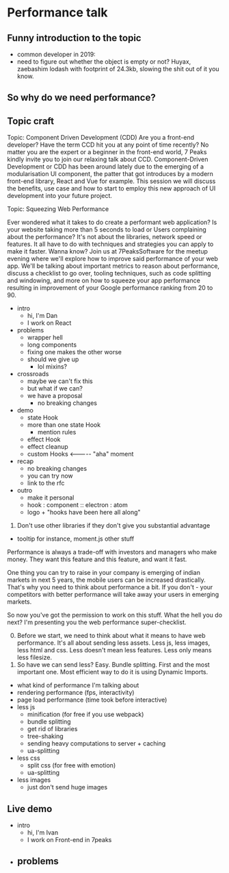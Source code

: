 # Performance talk

## Funny introduction to the topic

- common developer in 2019:
- need to figure out whether the object is empty or not? Huyax, zaebashim lodash with footprint of 24.3kb, slowing the shit out of it you know.




## So why do we need performance?


## Topic craft

Topic: Component Driven Development (CDD)
Are you a front-end developer? Have the term CCD hit you at any point of time recently? No matter you are the expert or a beginner in the front-end world, 7 Peaks kindly invite you to join our relaxing talk about CCD. Component-Driven Development or CDD has been around lately due to the emerging of a modularisation UI component, the patter that got introduces by a modern front-end library, React and Vue for example. This session we will discuss the benefits, use case and how to start to employ this new approach of UI development into your future project.

Topic: Squeezing Web Performance

Ever wondered what it takes to do create a performant web application? Is your website taking more than 5 seconds to load or Users complaining about the performance? It's not about the libraries, network speed or features. It all have to do with techniques and strategies you can apply to make it faster. Wanna know?
Join us at 7PeaksSoftware for the meetup evening where we'll explore how to improve said performance of your web app. We'll be talking about important metrics to reason about performance, discuss a checklist to go over, tooling techniques, such as code splitting and windowing, and more on how to squeeze your app performance resulting in improvement of your Google performance ranking from 20 to 90.


- intro
  - hi, I'm Dan
  - I work on React
- problems
  - wrapper hell
  - long components
  - fixing one makes the other worse
  - should we give up
    - lol mixins?
- crossroads
  - maybe we can't fix this
  - but what if we can?
  - we have a proposal
    - no breaking changes
- demo
  - state Hook
  - more than one state Hook
    - mention rules
  - effect Hook
  - effect cleanup
  - custom Hooks <----- "aha" moment
- recap
  - no breaking changes
  - you can try now
  - link to the rfc
- outro
  - make it personal
  - hook : component :: electron : atom
  - logo + "hooks have been here all along"

1. Don't use other libraries if they don't give you substantial advantage
- tooltip for instance, moment.js other stuff












Performance is always a trade-off with investors and managers who make money. They want this feature and this feature, and want it fast.

One thing you can try to raise in your company is emerging of indian markets in next 5 years, the mobile users can be increased drastically. That's why you need to think about performance a bit. If you don't - your competitors with better performance will take away your users in emerging markets.

So now you've got the permission to work on this stuff. What the hell you do next? I'm presenting you the web performance super-checklist.

0. Before we start, we need to think about what it means to have web performance. It's all about sending less assets. Less js, less images, less html and css. Less doesn't mean less features. Less only means less filesize. 
1. So have we can send less? Easy. Bundle splitting. First and the most important one. Most efficient way to do it is using Dynamic Imports.




- what kind of performance I'm talking about
- rendering performance (fps, interactivity)
- page load performance (time took before interactive)
- less js
  - minification (for free if you use webpack)
  - bundle splitting
  - get rid of libraries
  - tree-shaking
  - sending heavy computations to server + caching
  - ua-splitting
- less css
  - split css (for free with emotion)
  - ua-splitting
- less images
  - just don't send huge images


Live demo
- 




- intro
  - hi, I'm Ivan
  - I work on Front-end in 7peaks
- problems
  -